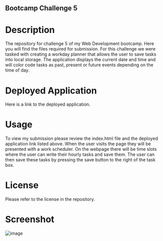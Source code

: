 ## Bootcamp Challenge 5
# Description

The repository for challenge 5 of my Web Development bootcamp. Here you will find the files required for submission. For this challenge we were tasked with creating a workday planner that allows the user to save tasks into local storage. The application displays the current date and time and will color code tasks as past, present or future events depending on the time of day.

# Deployed Application
Here is a link to the deployed application.



# Usage

To view my submission please review the index.html file and the deployed application link listed above. When the user visits the page they will be presented with a work scheduler. On the webpage there will be time slots where the user can write their hourly tasks and save them. The user can then save these tasks by pressing the save button to the right of the task box.

# License

Please refer to the license in the repository.

# Screenshot

![image]()


